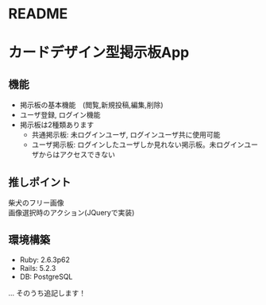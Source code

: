 # README

# カードデザイン型掲示板App

## 機能

- 掲示板の基本機能　(閲覧,新規投稿,編集,削除)
- ユーザ登録, ログイン機能
- 掲示板は2種類あります
    - 共通掲示板: 未ログインユーザ, ログインユーザ共に使用可能
    - ユーザ掲示板: ログインしたユーザしか見れない掲示板。未ログインユーザからはアクセスできない

##  推しポイント
柴犬のフリー画像<br>
画像選択時のアクション(JQueryで実装)

## 環境構築

- Ruby: 2.6.3p62
- Rails: 5.2.3
- DB: PostgreSQL

... そのうち追記します！


